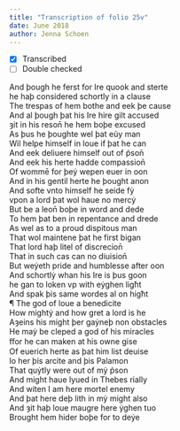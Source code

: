 ```yaml
---
title: "Transcription of folio 25v"
date: June 2018
author: Jenna Schoen
---
```

- [X] Transcribed
- [ ] Double checked

And þough he ferst for Ire quook and sterte  
he haþ considered schortly in a clause  
The trespas of hem bothe and eek þe cause  
And al þough þat his Ire hire gilt accused  
ȝit in his reson̄ he hem boþe excused  
As þus he þoughte wel þat eủy man  
Wil helpe himself in loue if þat he can  
And eek deliuere himself out of p̉son̄  
And eek his herte hadde compassion̄  
Of wommē for þeẏ wepen euer in oon  
And in his gentil herte he þought anon  
And softe vnto himself he seide fẏ  
vpon a lord þat wol haue no mercẏ  
But be a leon̄ boþe in word and dede  
To hem þat ben in repentance and drede  
As wel as to a proud dispitous man  
That wol maintene þat he first bigan  
That lord haþ litel of discrecion̄  
That in such cas can no diuision̄  
But weẏeth pride and humblesse after oon  
And schortlẏ whan his Ire is þus goon  
he gan to loken vp with eẏghen ligħt  
And spak þis same wordes al on higħt  
¶ The god of loue a benedicite  
How mightẏ and how gret a lord is he  
Aȝeins his might þer gaẏneþ non obstacles  
He maẏ be cleped a god of his miracles  
ﬀor he can maken at his owne gise  
Of euerich herte as þat him list deuise  
lo her þis arcite and þis Palamon  
That quẏtly were out of mẏ p̉son  
And might haue lyued in Thebes rially  
And witen I am here mortel enemy  
And þat here deþ lith in mẏ might also  
And ȝit haþ loue maugre here ẏghen tuo  
Brought hem hider boþe for to deẏe    
